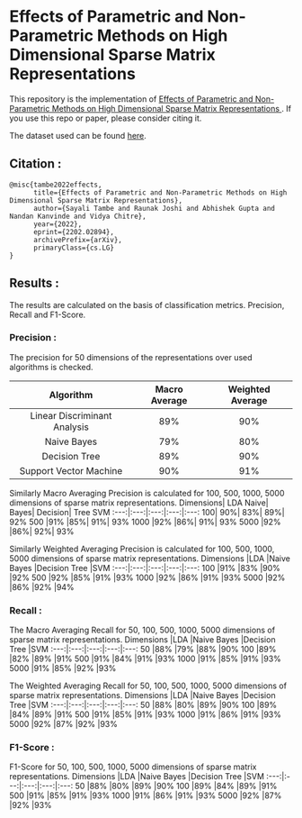 # Effects of Parametric and Non-Parametric Methods on High Dimensional Sparse Matrix Representations

This repository is the implementation of [Effects of Parametric and Non-Parametric Methods on High Dimensional Sparse Matrix Representations
](https://arxiv.org/abs/2202.02894). If you use this repo or paper, please consider citing it.

The dataset used can be found [here](https://www.kaggle.com/andrewmvd/cyberbullying-classification).

## Citation :
```
@misc{tambe2022effects,
      title={Effects of Parametric and Non-Parametric Methods on High Dimensional Sparse Matrix Representations}, 
      author={Sayali Tambe and Raunak Joshi and Abhishek Gupta and Nandan Kanvinde and Vidya Chitre},
      year={2022},
      eprint={2202.02894},
      archivePrefix={arXiv},
      primaryClass={cs.LG}
}
```
## Results :
The results are calculated on the basis of classification metrics. Precision,  Recall and F1-Score.

### Precision :
The precision for 50 dimensions of the representations over used algorithms is checked.

Algorithm|Macro Average|Weighted Average
:---:|:---:|:---:
Linear Discriminant Analysis|89%|90%
Naive Bayes|79%|80%
Decision Tree|89%|90%
Support Vector Machine|90%|91%

Similarly Macro Averaging Precision is calculated for 100, 500, 1000, 5000 dimensions of sparse matrix representations.
Dimensions| LDA Naive| Bayes| Decision| Tree SVM
:---:|:---:|:---:|:---:|:---:
100| 90%| 83%| 89%| 92%
500 |91% |85%| 91%| 93%
1000 |92% |86%| 91%| 93%
5000 |92% |86%| 92%| 93%

Similarly Weighted Averaging Precision is calculated for 100, 500, 1000, 5000 dimensions of sparse matrix representations.
Dimensions |LDA |Naive Bayes |Decision Tree |SVM
:---:|:---:|:---:|:---:|:---:
100 |91% |83% |90% |92%
500 |92% |85% |91% |93%
1000 |92% |86% |91% |93%
5000 |92% |86% |92% |94%

### Recall :
The Macro Averaging Recall for 50, 100, 500, 1000, 5000 dimensions of sparse matrix representations.
Dimensions |LDA |Naive Bayes |Decision Tree |SVM
:---:|:---:|:---:|:---:|:---:
50 |88% |79% |88% |90%
100 |89% |82% |89% |91%
500 |91% |84% |91% |93%
1000 |91% |85% |91% |93%
5000 |91% |85% |92% |93%

The Weighted Averaging Recall for 50, 100, 500, 1000, 5000 dimensions of sparse matrix representations.
Dimensions |LDA |Naive Bayes |Decision Tree |SVM
:---:|:---:|:---:|:---:|:---:
50 |88% |80% |89% |90%
100 |89% |84% |89% |91%
500 |91% |85% |91% |93%
1000 |91% |86% |91% |93%
5000 |92% |87% |92% |93%

### F1-Score :
F1-Score for 50, 100, 500, 1000, 5000 dimensions of sparse matrix representations.
Dimensions |LDA |Naive Bayes |Decision Tree |SVM
:---:|:---:|:---:|:---:|:---:
50 |88% |80% |89% |90%
100 |89% |84% |89% |91%
500 |91% |85% |91% |93%
1000 |91% |86% |91% |93%
5000 |92% |87% |92% |93%
